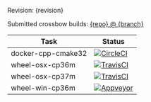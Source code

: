 Revision: {revision}

Submitted crossbow builds: [{repo} @ {branch}](https://github.com/{repo}/branches/all?query={branch})

|Task|Status|
|----|------|
|docker-cpp-cmake32|[![CircleCI](https://img.shields.io/circleci/build/github/{repo}/{branch}-circle-docker-cpp-cmake32.svg)](https://circleci.com/gh/{repo}/tree/{branch}-circle-docker-cpp-cmake32)|
|wheel-osx-cp36m|[![TravisCI](https://img.shields.io/travis/{repo}/{branch}-travis-wheel-osx-cp36m.svg)](https://app.travis-ci.com/github/{repo}/branches)|
|wheel-osx-cp37m|[![TravisCI](https://img.shields.io/travis/{repo}/{branch}-travis-wheel-osx-cp37m.svg)](https://app.travis-ci.com/github/{repo}/branches)|
|wheel-win-cp36m|[![Appveyor](https://img.shields.io/appveyor/ci/{repo}/{branch}-appveyor-wheel-win-cp36m.svg)](https://ci.appveyor.com/project/{repo}/history)|

